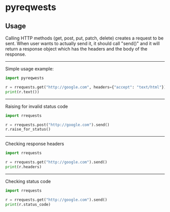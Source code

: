 # pyreqwests

## Usage

Calling HTTP methods (get, post, put, patch, delete) creates a request to be sent. When user wants to actually send it, it should call "send()" and it will return a response object which has the headers and the body of the response.

---

Simple usage example:

```python
import pyreqwests

r = rrequests.get("http://google.com", headers={"accept": "text/html"}).send()
print(r.text())
```

---

Raising for invalid status code

```python
import rrequests

r = rrequests.post("http://google.com").send()
r.raise_for_status()
```

---

Checking response headers

```python
import rrequests

r = rrequests.get("http://google.com").send()
print(r.headers)
```

---

Checking status code

```python
import rrequests

r = rrequests.get("http://google.com").send()
print(r.status_code)
```
